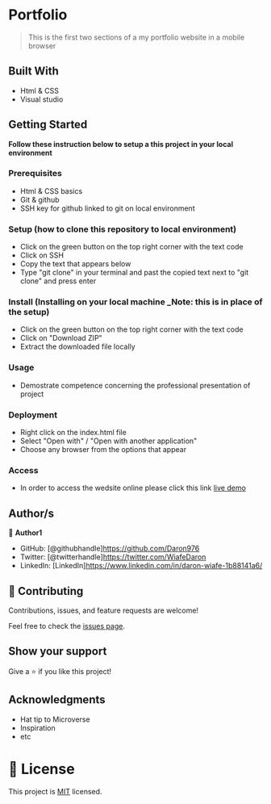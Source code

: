 # Portfolio

> This is the first two sections of a my portfolio website in a mobile browser

## Built With

- Html & CSS
- Visual studio

## Getting Started

**Follow these instruction below to setup a this project in your local environment**

### Prerequisites

- Html & CSS basics
- Git & github
- SSH key for github linked to git on local environment

### Setup (how to clone this repository to local environment)

- Click on the green button on the top right corner with the text code
- Click on SSH
- Copy the text that appears below 
- Type "git clone" in your terminal and past the copied text next to "git clone" and press enter

### Install (Installing on your local machine _Note: this is in place of the setup)

- Click on the green button on the top right corner with the text code
- Click on "Download ZIP"
- Extract the downloaded file locally

### Usage

- Demostrate competence concerning the professional presentation of project

### Deployment
- Right click on the index.html file
- Select "Open with" / "Open with another application"
- Choose any browser from the options that appear

### Access
- In order to access the wedsite online please click this link [live demo](https://daron976.github.io/portfolio/) 

## Author/s

👤 **Author1**

- GitHub: [@githubhandle]https://github.com/Daron976
- Twitter: [@twitterhandle]https://twitter.com/WiafeDaron
- LinkedIn: [LinkedIn]https://www.linkedin.com/in/daron-wiafe-1b88141a6/

## 🤝 Contributing

Contributions, issues, and feature requests are welcome!

Feel free to check the [issues page](https://github.com/Daron976/Hello-world/issues). 

## Show your support

Give a ⭐️ if you like this project!

## Acknowledgments

- Hat tip to Microverse 
- Inspiration
- etc

# 📝 License

This project is [MIT](./LICENSE) licensed.
